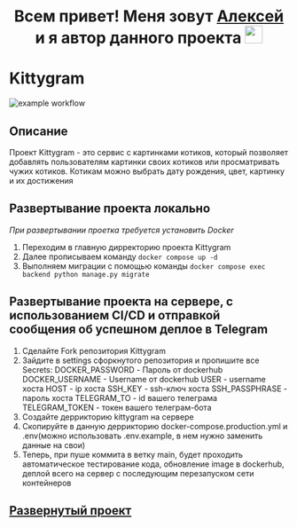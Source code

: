 <h1 align="center">Всем привет! Меня зовут <a href="https://github.com/greengoblinalex" target="_blank">Алексей</a> и я автор данного проекта
<img src="https://github.com/blackcater/blackcater/raw/main/images/Hi.gif" height="32"/></h1>

# Kittygram
![example workflow](https://github.com/greengoblinalex/kittygram_final/actions/workflows/main.yml/badge.svg)

## Описание

Проект Kittygram - это сервис с картинками котиков, который позволяет добавлять пользователям картинки своих котиков или просматривать чужих котиков. Котикам можно выбрать дату рождения, цвет, картинку и их достижения

## Развертывание проекта локально
*При развертывании проетка требуется установить Docker*

1. Переходим в главную дирректорию проекта Kittygram
2. Далее прописываем команду `docker compose up -d`
3. Выполняем миграции с помощью команды `docker compose exec backend python manage.py migrate`

## Развертывание проекта на сервере, с использованием CI/CD и отправкой сообщения об успешном деплое в Telegram

1. Сделайте Fork репозитория Kittygram
2. Зайдите в settings сфоркнутого репозитория и пропишите все Secrets:
DOCKER_PASSWORD - Пароль от dockerhub
DOCKER_USERNAME - Username от dockerhub
USER - username хоста
HOST - ip хоста
SSH_KEY - ssh-ключ хоста
SSH_PASSPHRASE - пароль хоста
TELEGRAM_TO - id вашего телеграма
TELEGRAM_TOKEN - токен вашего телеграм-бота
3. Создайте деррикторию kittygram на сервере
4. Скопируйте в данную деррикторию docker-compose.production.yml и .env(можно использовать .env.example, в нем нужно заменить данные на свои)
5. Теперь, при пуше коммита в ветку main, будет проходить автоматическое тестирование кода, обновление image в dockerhub, деплой всего на сервер с последующим перезапуском сети контейнеров


## <a href="https://simonov-tech.ru" target="_blank">Развернутый проект</a>
